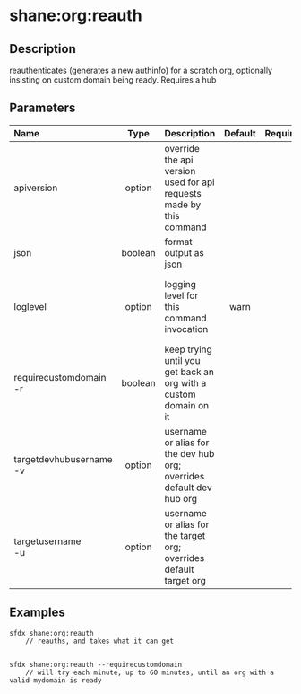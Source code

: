 <!-- This file has been generated with command 'sfdx hardis:doc:plugin:generate'. Please do not update it manually or it may be overwritten -->
# shane:org:reauth

## Description

reauthenticates (generates a new authinfo) for a scratch org, optionally insisting on custom domain being ready.  Requires a hub

## Parameters

|Name|Type|Description|Default|Required|Options|
|:---|:--:|:----------|:-----:|:------:|:-----:|
|apiversion|option|override the api version used for api requests made by this command||||
|json|boolean|format output as json||||
|loglevel|option|logging level for this command invocation|warn||trace<br/>debug<br/>info<br/>warn<br/>error<br/>fatal|
|requirecustomdomain<br/>-r|boolean|keep trying until you get back an org with a custom domain on it||||
|targetdevhubusername<br/>-v|option|username or alias for the dev hub org; overrides default dev hub org||||
|targetusername<br/>-u|option|username or alias for the target org; overrides default target org||||

## Examples

```shell
sfdx shane:org:reauth
    // reauths, and takes what it can get
    
```

```shell
sfdx shane:org:reauth --requirecustomdomain
    // will try each minute, up to 60 minutes, until an org with a valid mydomain is ready
    
```


